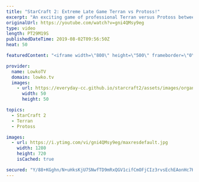 ```yaml
---
title: "StarCraft 2: Extreme Late Game Terran vs Protoss!"
excerpt: "An exciting game of professional Terran versus Protoss between Fantasy and Trap. While generally speaking the late game of Zerg vs Protoss and Terran vs Zerg is quite a bit later, seeing Terran versus Protoss go past the 20 minute mark is unusual and creates some very exciting gameplay.  Get more videos"
originalUrl: https://youtube.com/watch?v=gni4QMsy9eg
type: video
length: PT29M19S
publishedDateTime: 2019-08-02T09:56:50Z
heat: 50

featuredContent: "<iframe width=\"800\" height=\"500\" frameborder=\"0\" src=\"https://www.youtube.com/embed/gni4QMsy9eg\" allow=\"accelerometer; autoplay; encrypted-media; gyroscope; picture-in-picture\" allowfullscreen></iframe>"

provider:
  name: LowkoTV
  domain: lowko.tv
  images:
    - url: https://everyday-cc.github.io/starcraft2/assets/images/organizations/lowko.tv-50x50.jpg
      width: 50
      height: 50

topics:
  - StarCraft 2
  - Terran
  - Protoss

images:
  - url: https://i.ytimg.com/vi/gni4QMsy9eg/maxresdefault.jpg
    width: 1280
    height: 720
    isCached: true

secured: "Y/88+KGghn/N+uHksKjU7SNwfTD9mRxQGV1cifCmOFjCIz3rvsEchEAonHc7H+tsVOk32J4y+YbpFDscHQUwaNY4bV6noGrdBvhtwVDOAbqBsmXE1w8fzYQgmV+FPonbEdOQOuenmwXb9Rkbg7dA/IXw3rd45HinmmdJfo+QzsZOruOne1btWEvwPo+lsfKITJR0rZSafD1bhK/SW/GeCgKBB8E7QXHtS+J1hS1cEOC+ngpJgihIOWfpYtkhoC9ZAnZsrkEXCTQu+3gnzktvrJqCdNdxDd1huVE+lpblT4gD1aYniyISdmPjzmM50GICPRCjk8F0K3kMStwS4v4yBtcYjbPfE/DTeiKXNp3oRsi+zw4TjKybGNLHoyTbMC5VpKtw2GDyENdAFZLWvX++br59wFLAkPyzovmi7AYpiOl6w5dY6Jf6IitVnLAGd2MK;jLv5cir+wq+93/XpDEfbeg=="
---
```


